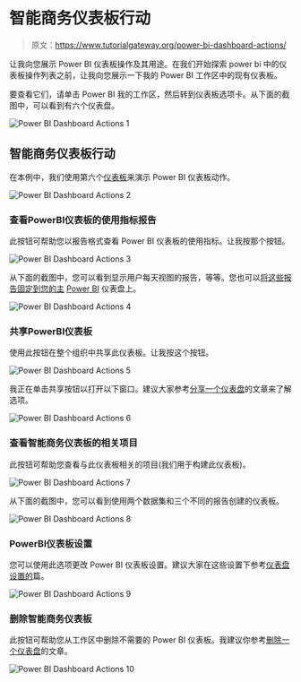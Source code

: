 # 智能商务仪表板行动

> 原文：<https://www.tutorialgateway.org/power-bi-dashboard-actions/>

让我向您展示 Power BI 仪表板操作及其用途。在我们开始探索 power bi 中的仪表板操作列表之前，让我向您展示一下我的 Power BI 工作区中的现有仪表板。

要查看它们，请单击 Power BI 我的工作区，然后转到仪表板选项卡。从下面的截图中，可以看到有六个仪表盘。

![Power BI Dashboard Actions 1](img/e9368fa9d93c17c4f8d8408b104c665c.png)

## 智能商务仪表板行动

在本例中，我们使用第六个[仪表板](https://www.tutorialgateway.org/create-a-power-bi-dashboard/)来演示 Power BI 仪表板动作。

![Power BI Dashboard Actions 2](img/022a1458c0d22e98e25bb33bee8bb05a.png)

### 查看PowerBI仪表板的使用指标报告

此按钮可帮助您以报告格式查看 Power BI 仪表板的使用指标。让我按那个按钮。

![Power BI Dashboard Actions 3](img/7a92e91fe6e98516909567a36c955e06.png)

从下面的截图中，您可以看到显示用户每天视图的报告，等等。您也可以[将这些报告固定到您的主](https://www.tutorialgateway.org/pin-report-to-power-bi-dashboard/) [Power BI](https://www.tutorialgateway.org/power-bi-tutorial/) 仪表盘上。

![Power BI Dashboard Actions 4](img/7abc8c2e9d1d96ac2c4de749157806ab.png)

### 共享PowerBI仪表板

使用此按钮在整个组织中共享此仪表板。让我按这个按钮。

![Power BI Dashboard Actions 5](img/9400b784990088071c3628f74d7993fb.png)

我正在单击共享按钮以打开以下窗口。建议大家参考[分享一个仪表盘](https://www.tutorialgateway.org/share-power-bi-dashboard/)的文章来了解选项。

![Power BI Dashboard Actions 6](img/0cb1e420cd4521ab42dfbfc233a2ddf5.png)

### 查看智能商务仪表板的相关项目

此按钮可帮助您查看与此仪表板相关的项目(我们用于构建此仪表板)。

![Power BI Dashboard Actions 7](img/116cd8a42bcf302f578c3e4250fdc20f.png)

从下面的截图中，您可以看到使用两个数据集和三个不同的报告创建的仪表板。

![Power BI Dashboard Actions 8](img/4e91a30827ba06e7f868fd5f8d988ed3.png)

### PowerBI仪表板设置

您可以使用此选项更改 Power BI 仪表板设置。建议大家在这些设置下参考[仪表盘设置的](https://www.tutorialgateway.org/power-bi-dashboard-settings/)篇。

![Power BI Dashboard Actions 9](img/bf14f7a118a7a2b290d8cdc461d9c62e.png)

### 删除智能商务仪表板

此按钮可帮助您从工作区中删除不需要的 Power BI 仪表板。我建议你参考[删除一个仪表盘](https://www.tutorialgateway.org/delete-power-bi-dashboard/)的文章。

![Power BI Dashboard Actions 10](img/9c89bf6af9c9042deaa0aeed71869d52.png)